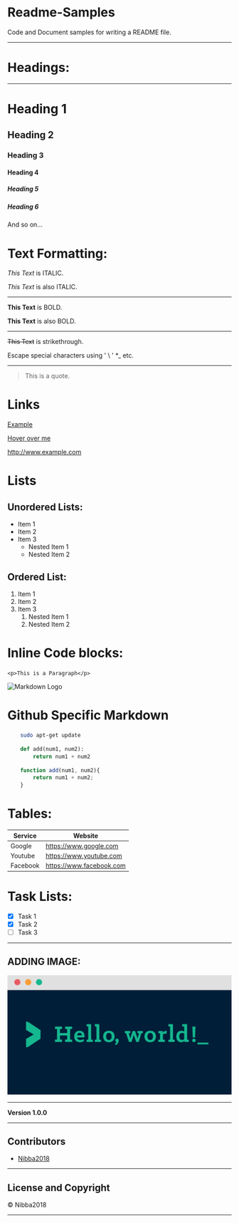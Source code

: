 <!-- This is a comment -->
# Readme-Samples

Code and Document samples for writing a README file.

---

# Headings:
---

# Heading 1
## Heading 2
### Heading 3
#### Heading 4
##### Heading 5
##### Heading 6

And so on...

# Text Formatting:

*This Text* is ITALIC.

_This Text_ is also ITALIC.

---

**This Text** is BOLD.

__This Text__ is also BOLD.

___

~~This Text~~ is strikethrough.

Escape special characters using ' \ '  \*\_ etc.

---

> This is a quote.

# Links

[Example](http://www.example.com)

[Hover over me](http://www.example.com "This Text is shown when u hover over me!!")

<http://www.example.com>

# Lists

## Unordered Lists:

* Item 1
* Item 2
* Item 3
    * Nested Item 1
    * Nested Item 2


## Ordered List:


1. Item 1
1. Item 2
1. Item 3
    1. Nested Item 1
    1. Nested Item 2

# Inline Code blocks:

`<p>This is a Paragraph</p>`

![Markdown Logo](https://markdown-here.com/img/icon256.png)


# Github Specific Markdown

```bash
    sudo apt-get update
```

```python
    def add(num1, num2):
        return num1 + num2
```

```javascript
    function add(num1, num2){
        return num1 + num2;
    }
```

# Tables:

|Service   | Website                    |
|--------- | -------------------------- |
| Google   | <https://www.google.com>   |
| Youtube  | <https://www.youtube.com>  |
| Facebook | <https://www.facebook.com> |

# Task Lists:

* [x] Task 1
* [x] Task 2
* [ ] Task 3

---

## ADDING IMAGE:
![ALT TEXT](https://github.com/GangulyShreyan/Readme-Samples/blob/master/HelloWorld.png)

---

**Version 1.0.0**

---

## Contributors

- [Nibba2018](https://github.com/Nibba2018)

---

## License and Copyright

©️ Nibba2018

---
